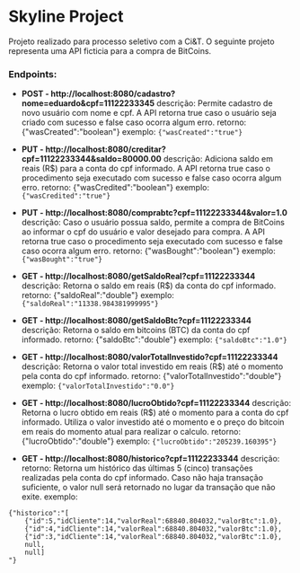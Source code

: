 # Skyline Project
Projeto realizado para processo seletivo com a Ci&T.
O seguinte projeto representa uma API ficticia para a compra de BitCoins.

### Endpoints:
* **POST - http://localhost:8080/cadastro?nome=eduardo&cpf=11122233345**
descrição: Permite cadastro de novo usuário com nome e cpf. A API retorna true caso o usuário seja criado com sucesso e false caso ocorra algum erro.
retorno: {"wasCreated":"boolean"}
exemplo:
`{"wasCreated":"true"}`

* **PUT - http://localhost:8080/creditar?cpf=11122233344&saldo=80000.00**
descrição: Adiciona saldo em reais (R$) para a conta do cpf informado. A API retorna true caso o procedimento seja executado com sucesso e false caso ocorra algum erro.
retorno: {"wasCredited":"boolean"}
exemplo:
`{"wasCredited":"true"}`

* **PUT - http://localhost:8080/comprabtc?cpf=11122233344&valor=1.0**
descrição: Caso o usuário possua saldo, permite a compra de BitCoins ao informar o cpf do usuário e valor desejado para compra. A API retorna true caso o procedimento seja executado com sucesso e false caso ocorra algum erro.
retorno: {"wasBought":"boolean"}
exemplo:
`{"wasBought":"true"}`

* **GET - http://localhost:8080/getSaldoReal?cpf=11122233344**
descrição: Retorna o saldo em reais (R$) da conta do cpf informado.
retorno: {"saldoReal":"double"}
exemplo:
`{"saldoReal":"11338.984381999995"}`

* **GET - http://localhost:8080/getSaldoBtc?cpf=11122233344**
descrição: Retorna o saldo em bitcoins (BTC) da conta do cpf informado.
retorno: {"saldoBtc":"double"}
exemplo:
`{"saldoBtc":"1.0"}`

* **GET - http://localhost:8080/valorTotalInvestido?cpf=11122233344**
descrição: Retorna o valor total investido em reais (R$) até o momento pela conta do cpf informado.
retorno: {"valorTotalInvestido":"double"}
exemplo:
`{"valorTotalInvestido":"0.0"}`

* **GET - http://localhost:8080/lucroObtido?cpf=11122233344**
descrição: Retorna o lucro obtido em reais (R$) até o momento para a conta do cpf informado. Utiliza o valor investido até o momento e o preço do bitcoin em reais do momento atual para realizar o calculo.
retorno: {"lucroObtido":"double"}
exemplo:
`{"lucroObtido":"205239.160395"}`

* **GET - http://localhost:8080/historico?cpf=11122233344**
descrição: 
retorno: Retorna um histórico das últimas 5 (cinco) transações realizadas pela conta do cpf informado. Caso não haja transação suficiente, o valor null será retornado no lugar da transação que não exite.
exemplo: 

```
{"historico":"[
	{"id":5,"idCliente":14,"valorReal":68840.804032,"valorBtc":1.0},
	{"id":4,"idCliente":14,"valorReal":68840.804032,"valorBtc":1.0},
	{"id":3,"idCliente":14,"valorReal":68840.804032,"valorBtc":1.0},
	null,
	null]
"}
```
